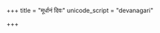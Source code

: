 +++
title = "मूर्धानं दिवः"
unicode_script = "devanagari"

+++
<div class="js_include" url="/vedAH/sAma/paravastu-saama/devaH/agniH/mUrdhAnam_divaH/"  newLevelForH1="1" includeTitle="false"> </div>